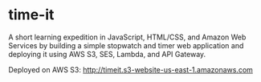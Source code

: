 # time-it
A short learning expedition in JavaScript, HTML/CSS, and Amazon Web Services by building a simple stopwatch and timer web application and deploying it using AWS S3, SES, Lambda, and API Gateway.

Deployed on AWS S3: http://timeit.s3-website-us-east-1.amazonaws.com
